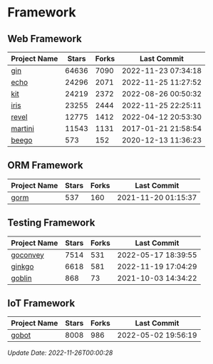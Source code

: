 # Framework

## Web Framework
| Project Name | Stars | Forks | Last Commit |
| ------------ | ----- | ----- | ----------- |
| [gin](https://github.com/gin-gonic/gin) | 64636 | 7090 | 2022-11-23 07:34:18 |
| [echo](https://github.com/labstack/echo) | 24296 | 2071 | 2022-11-25 11:27:52 |
| [kit](https://github.com/go-kit/kit) | 24219 | 2372 | 2022-08-26 00:50:32 |
| [iris](https://github.com/kataras/iris) | 23255 | 2444 | 2022-11-25 22:25:11 |
| [revel](https://github.com/revel/revel) | 12775 | 1412 | 2022-04-12 20:53:30 |
| [martini](https://github.com/go-martini/martini) | 11543 | 1131 | 2017-01-21 21:58:54 |
| [beego](https://github.com/astaxie/beego) | 573 | 152 | 2020-12-13 11:36:23 |

## ORM Framework
| Project Name | Stars | Forks | Last Commit |
| ------------ | ----- | ----- | ----------- |
| [gorm](https://github.com/jinzhu/gorm) | 537 | 160 | 2021-11-20 01:15:37 |

## Testing Framework
| Project Name | Stars | Forks | Last Commit |
| ------------ | ----- | ----- | ----------- |
| [goconvey](https://github.com/smartystreets/goconvey) | 7514 | 531 | 2022-05-17 18:39:55 |
| [ginkgo](https://github.com/onsi/ginkgo) | 6618 | 581 | 2022-11-19 17:04:29 |
| [goblin](https://github.com/franela/goblin) | 868 | 73 | 2021-10-03 14:34:22 |

## IoT Framework
| Project Name | Stars | Forks | Last Commit |
| ------------ | ----- | ----- | ----------- |
| [gobot](https://github.com/hybridgroup/gobot) | 8008 | 986 | 2022-05-02 19:56:19 |

*Update Date: 2022-11-26T00:00:28*